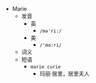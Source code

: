 - Marie
  - 发音
    - 英
      - `/mə'ri:/`
    - 美
      - `/'mɑ:ri/`
  - 词义
  - 短语
    - `marie curie`
      - 玛丽·居里，居里夫人 
